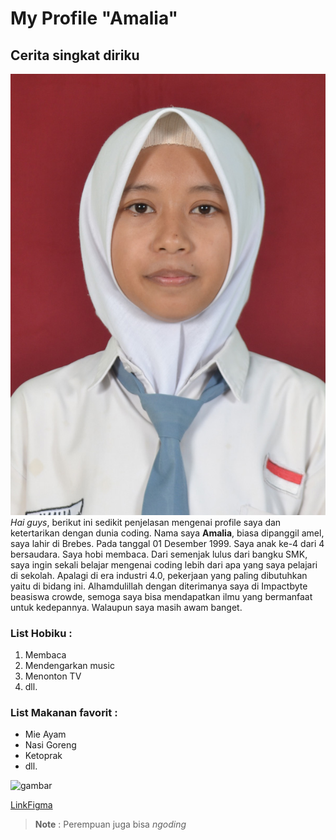 # My Profile "**Amalia**"
## Cerita singkat diriku

![Gambar](Amalia.jpg)
_Hai guys_, berikut ini sedikit penjelasan mengenai profile saya dan ketertarikan dengan dunia coding. Nama saya **Amalia**, biasa dipanggil amel, saya lahir di Brebes. Pada tanggal 01 Desember 1999. Saya anak ke-4 dari 4 bersaudara. Saya hobi membaca. Dari semenjak lulus dari bangku SMK, saya ingin sekali belajar mengenai coding lebih dari apa yang saya pelajari di sekolah. Apalagi di era industri 4.0, pekerjaan yang paling dibutuhkan yaitu di bidang ini. Alhamdulillah dengan diterimanya saya di Impactbyte beasiswa crowde, semoga saya bisa mendapatkan ilmu yang bermanfaat untuk kedepannya. Walaupun saya masih awam banget. 

### List Hobiku :
1. Membaca
2. Mendengarkan music
3. Menonton TV
4. dll.

### List Makanan favorit :
- Mie Ayam
- Nasi Goreng
- Ketoprak
- dll.

![gambar](https://cdn-brilio-net.akamaized.net/news/2019/10/08/171965/750xauto-10-cara-membuat-mie-ayam-lezat-sederhana-dan-praktis-1910085.jpg)

[LinkFigma](https://www.figma.com/file/XZ6dOpHgcycegNWytH4HjL/Untitled?node-id=0%3A1)



>**Note** : Perempuan juga bisa _ngoding_